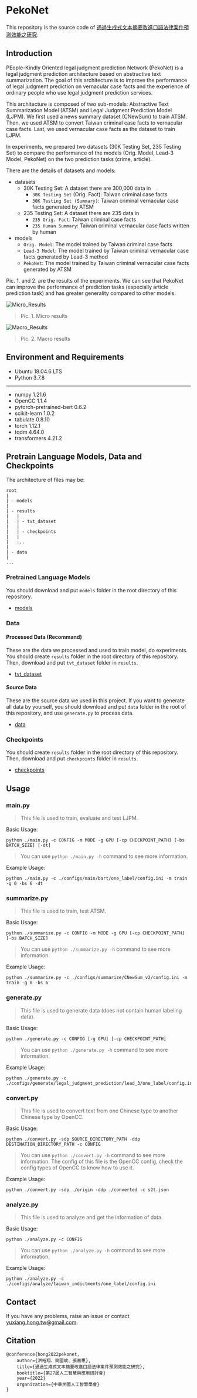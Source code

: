 # PekoNet

This repository is the source code of [通過生成式文本摘要改進口語法律案件預測效能之研究](https://drive.google.com/file/d/1eMYV--ye4o_-wb2ceqcq46qZE4GN8fn9/view?usp=sharing).

## Introduction
PEople-Kindly Oriented legal judgment prediction Network (PekoNet) is a legal judgment prediction architecture based on abstractive text summarization. The goal of this architecture is to improve the performance of legal judgment prediction on vernacular case facts and the experience of ordinary people who use legal judgment prediction services.

This architecture is composed of two sub-models: Abstractive Text Summarization Model (ATSM) and Legal Judgment Prediction Model (LJPM). We first used a news summary dataset (CNewSum) to train ATSM. Then, we used ATSM to convert Taiwan criminal case facts to vernacular case facts. Last, we used vernacular case facts as the dataset to train LJPM.

In experiments, we prepared two datasets (30K Testing Set, 235 Testing Set) to compare the performance of the models (Orig. Model, Lead-3 Model, PekoNet) on the two prediction tasks (crime, article).

There are the details of datasets and models:
- datasets
  - 30K Testing Set: A dataset there are 300,000 data in
    - `30K Testing Set` (Orig. Fact): Taiwan criminal case facts
    - `30K Testing Set (Summary)`: Taiwan criminal vernacular case facts generated by ATSM
  - 235 Testing Set: A dataset there are 235 data in
    - `235 Orig. Fact`: Taiwan criminal case facts
    - `235 Human Summary`: Taiwan criminal vernacular case facts written by human
- models
  - `Orig. Model`: The model trained by Taiwan criminal case facts
  - `Lead-3 Model`: The model trained by Taiwan criminal vernacular case facts generated by Lead-3 method
  - `PekoNet`: The model trained by Taiwan criminal vernacular case facts generated by ATSM

Pic. 1. and 2. are the results of the experiments. We can see that PekoNet can improve the performance of prediction tasks (especially article prediction task) and has greater generality compared to other models.

![Micro_Results](https://drive.google.com/uc?export=view&id=1e9wPXn53oAAvUBeCmFDQn_hU_C9PSAUR)
> Pic. 1. Micro results

![Macro_Results](https://drive.google.com/uc?export=view&id=1eAljBGa89bn2NIJVFyy2l2r7iI6brobA)
> Pic. 2. Macro results

## Environment and Requirements
- Ubuntu 18.04.6 LTS
- Python 3.7.8
---
- numpy 1.21.6
- OpenCC 1.1.4
- pytorch-pretrained-bert 0.6.2
- scikit-learn 1.0.2
- tabulate 0.8.10
- torch 1.12.1
- tqdm 4.64.0
- transformers 4.21.2

## Pretrain Language Models, Data and Checkpoints
The architecture of files may be:
```
root
|
| - models
|
| - results
|   |
|   | - tvt_dataset
|   |
|   | - checkpoints
|   |
|   ...
|
| - data
|
...
```

### Pretrained Language Models
You should download and put `models` folder in the root directory of this repository.
- [models](https://drive.google.com/drive/folders/1ggGjpeRzIX1C9DD6tlXMOa8mVsXE0bm0?usp=sharing)

### Data
#### Processed Data (Recommand)
These are the data we processed and used to train model, do experiments.
You should create `results` folder in the root directory of this repository.
Then, download and put `tvt_dataset` folder in `results`.
- [tvt_dataset](https://drive.google.com/drive/folders/1hV92X5tMccz6a0NJ6N2peO9qfqet26FF?usp=sharing)

#### Source Data
These are the source data we used in this project.
If you want to generate all data by yourself, you should download and put `data` folder in the root of this repository, and use `generate.py` to process data.
- [data](https://drive.google.com/drive/folders/1nbnLc7quxdrfSzPvdvlCSeODhfXmCPVo?usp=sharing)

### Checkpoints
You should create `results` folder in the root directory of this repository.
Then, download and put `checkpoints` folder in `results`.
- [checkpoints](https://drive.google.com/drive/folders/1eXgvMy0WDaTcy0QtuSTMDssp4RqdeQMv?usp=sharing)

## Usage
### main.py
> This file is used to train, evaluate and test LJPM.

Basic Usage:
```
python ./main.py -c CONFIG -m MODE -g GPU [-cp CHECKPOINT_PATH] [-bs BATCH_SIZE] [-dt]
```
> You can use `python ./main.py -h` command to see more information.

Example Usage:
```
python ./main.py -c ./configs/main/bart/one_label/config.ini -m train -g 0 -bs 6 -dt
```

### summarize.py
> This file is used to train, test ATSM.

Basic Usage:
```
python ./summarize.py -c CONFIG -m MODE -g GPU [-cp CHECKPOINT_PATH] [-bs BATCH_SIZE]
```
> You can use `python ./summarize.py -h` command to see more information.

Example Usage:
```
python ./summarize.py -c ./configs/summarize/CNewSum_v2/config.ini -m train -g 0 -bs 6
```

### generate.py
> This file is used to generate data (does not contain human labeling data).

Basic Usage:
```
python ./generate.py -c CONFIG [-g GPU] [-cp CHECKPOINT_PATH]
```
> You can use `python ./generate.py -h` command to see more information.

Example Usage:
```
python ./generate.py -c ./configs/generate/legal_judgment_prediction/lead_3/one_label/config.ini
```

### convert.py
> This file is used to convert text from one Chinese type to another Chinese type by OpenCC.

Basic Usage:
```
python ./convert.py -sdp SOURCE_DIRECTORY_PATH -ddp DESTINATION_DIRECTORY_PATH -c CONFIG
```
> You can use `python ./convert.py -h` command to see more information.
> The config of this file is the OpenCC config, check the config types of OpenCC to know how to use it.

Example Usage:
```
python ./convert.py -sdp ./origin -ddp ./converted -c s2t.json
```

### analyze.py
> This file is used to analyze and get the information of data.

Basic Usage:
```
python ./analyze.py -c CONFIG
```
> You can use `python ./analyze.py -h` command to see more information.

Example Usage:
```
python ./analyze.py -c ./configs/analyze/taiwan_indictments/one_label/config.ini
```

## Contact
If you have any problems, raise an issue or contact [yuxiang.hong.tw@gmail.com](mailto:yuxiang.hong.tw@gmail.com).

## Citation
```
@conference{hong2022pekonet,
    author={洪裕翔、簡國峻、張嘉惠},
    title={通過生成式文本摘要改進口語法律案件預測效能之研究}, 
    booktitle={第27屆人工智慧與應用研討會}
    year={2022}
    organization={中華民國人工智慧學會}
}
```